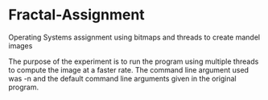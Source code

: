# Fractal-Assignment
Operating Systems assignment using bitmaps and threads to create mandel images

The purpose of the experiment is to run the program using multiple threads to compute the image at a faster rate.
The command line argument used was -n and the default command line arguments given in the original program. 
